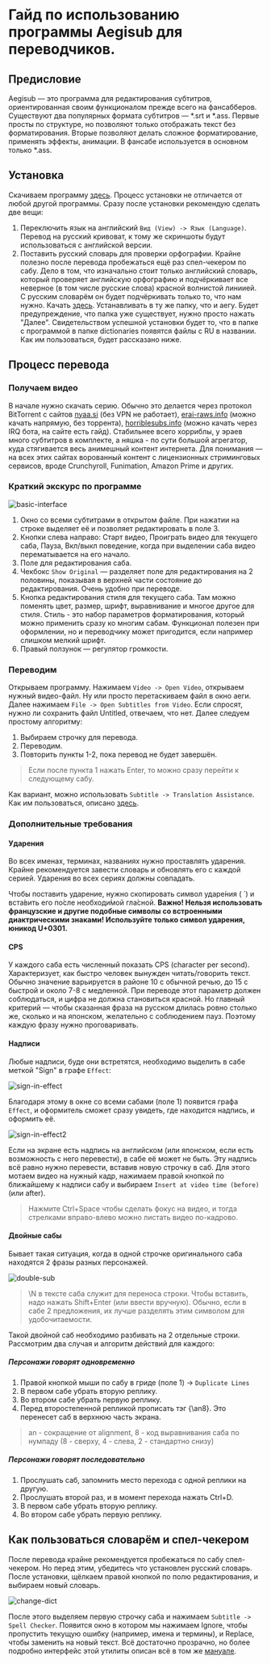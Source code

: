 # Гайд по использованию программы Aegisub для переводчиков.

## Предисловие

Aegisub — это программа для редактирования субтитров, ориентированная своим функционалом прежде всего на фансабберов.
Существуют два популярных формата субтитров — \*.srt и \*.ass. Первые просты по структуре, но позволяют только отображать текст без форматирования. Вторые позволяют делать сложное форматирование, применять эффекты, анимации. В фансабе используется в основном только \*.ass.

## Установка

Скачиваем программу [здесь](http://www.aegisub.org/downloads/).
Процесс установки не отличается от любой другой программы.
Сразу после установки рекомендую сделать две вещи:
1. Переключить язык на английский `Вид (View) -> Язык (Language)`. Перевод на русский кривоват, к тому же скриншоты будут использоваться с английской версии.
2. Поставить русский словарь для проверки орфографии. Крайне полезно после перевода пробежаться ещё раз спел-чекером по сабу. Дело в том, что изначально стоит только английский словарь, который проверяет английскую орфографию и подчёркивает все неверное (в том числе русские слова) красной волнистой линиией. С русским словарём он будет подчёркивать только то, что нам нужно. Качать [здесь](http://ftp.aegisub.org/pub/releases/dictionaries/Aegisub-3.0-dict-ru_RU.exe). Устанавливать в ту же папку, что и аегу. Будет предупреждение, что папка уже существует, нужно просто нажать "Далее". Свидетельством успешной установки будет то, что в папке с программой в папке dictionaries появятся файлы с RU в названии. Как им пользоваться, будет рассказано ниже.

## Процесс перевода

### Получаем видео

В начале нужно скачать серию. Обычно это делается через протокол BitTorrent с сайтов [nyaa.si](https://nyaa.si/) (без VPN не работает), [erai-raws.info](https://erai-raws.info/) (можно качать напрямую, без торрента), [horriblesubs.info](https://horriblesubs.info/) (можно качать через IRQ бота, на сайте есть гайд). Стабильнее всего хорриблы, у эраев много субтитров в комплекте, а няшка - по сути большой агрегатор, куда стягивается весь анимешный контент интернета. Для понимания — на всех этих сайтах ворованный контент с лицензионных стриминговых сервисов, вроде Crunchyroll, Funimation, Amazon Prime и других.

### Краткий экскурс по программе

![basic-interface](https://github.com/suisei-v/translators-guide/blob/master/images/basic-interface.png)

1. Окно со всеми субтитрами в открытом файле. При нажатии на строке выделяет её и позволяет редактировать в поле 3.
2. Кнопки слева направо: Старт видео, Проиграть видео для текущего саба, Пауза, Вкл/выкл поведение, когда при выделении саба видео перематывается на его начало.
3. Поле для редактирования саба.
4. Чекбокс `Show Original` — разделяет поле для редактирования на 2 половины, показывая в верхней части состояние до редактирования. Очень удобно при переводе.
5. Кнопка редактирования стиля для текущего саба. Там можно поменять цвет, размер, шрифт, выравнивание и многое другое для стиля. Стиль - это набор параметров форматирования, который можно применить сразу ко многим сабам. Функционал полезен при оформлении, но и переводчику может пригодится, если например слишком мелкий шрифт.
6. Правый ползунок — регулятор громкости.

### Переводим

Открываем программу. Нажимаем `Video -> Open Video`, открываем нужный видео-файл. Ну или просто перетаскиваем файл в окно аеги.
Далее нажимаем `File -> Open Subtitles from Video`. Если спросят, нужно ли сохранить файл Untitled, отвечаем, что нет. Далее следуем простому алгоритму:

1. Выбираем строчку для перевода.
2. Переводим.
3. Повторить пункты 1-2, пока перевод не будет завершён.

> Если после пункта 1 нажать Enter, то можно сразу перейти к следующему сабу.

Как вариант, можно использовать `Subtitle -> Translation Assistance`. Как им пользоваться, описано [здесь](http://docs.aegisub.org/3.2/Translation_Assistant/).

### Дополнительные требования

#### Ударения

Во всех именах, терминах, названиях нужно проставлять ударения. Крайне рекомендуется завести словарь и обновлять его с каждой серией. Ударения во всех сериях должны совпадать. 

Чтобы поставить ударение, нужно скопировать символ ударе́ния ( ́ ) и вста́вить его по́сле необходи́мой гла́сной. **Важно! Нельзя использовать французские и другие подобные символы со встроенными диактрическими знаками! Используйте только символ ударения, юникод U+0301.**

#### CPS

У каждого саба есть численный показать CPS (character per second). Характеризует, как быстро человек вынужден читать/говорить текст. Обычно значение варьируется в районе 10 с обычной речью, до 15 с быстрой и около 7-8 с медленной. При переводе этот параметр должен соблюдаться, и цифра не должна становиться красной. Но главный критерий — чтобы сказанная фраза на русском длилась ровно столько же, сколько и на японском, желательно с соблюдением пауз. Поэтому каждую фразу нужно проговаривать.

#### Надписи

Любые надписи, буде они встретятся, необходимо выделить в сабе меткой "Sign" в графе `Effect`:

![sign-in-effect](https://github.com/suisei-v/translators-guide/blob/master/images/sign-in-effect.png)

Благодаря этому в окне со всеми сабами (поле 1) появится графа `Effect`, и оформитель сможет сразу увидеть, где находится надпись, и оформить её. 

![sign-in-effect2](https://github.com/suisei-v/translators-guide/blob/master/images/sign-in-effect2.png)

Если на экране есть надпись на английском (или японском, если есть возможность с него перевести), в сабе её может не быть. Эту надпись всё равно нужно перевести, вставив новую строчку в саб. Для этого мотаем видео на нужный кадр, нажимаем правой кнопкой по ближайшему к надписи сабу и выбираем `Insert at video time (before)` (или after).

> Нажмите Ctrl+Space чтобы сделать фокус на видео, и тогда стрелками вправо-влево можно листать видео по-кадрово.

#### Двойные сабы

Бывает такая ситуация, когда в одной строчке оригинального саба находятся 2 фразы разных персонажей.

![double-sub](https://github.com/suisei-v/translators-guide/blob/master/images/double-sub.jpg)

> \N в тексте саба служит для переноса строки. Чтобы вставить, надо нажать Shift+Enter (или ввести вручную). Обычно, если в сабе 2 предложения, их лучше разделять этим символом для удобочитаемости.

Такой двойной саб необходимо разбивать на 2 отдельные строки. Рассмотрим два случая и алгоритм действий для каждого:

##### Персонажи говорят одновременно

1. Правой кнопкой мыши по сабу в гриде (поле 1) -> `Duplicate Lines`
2. В первом сабе убрать вторую реплику.
3. Во втором сабе убрать первую реплику.
4. Перед второстепенной репликой прописать тэг {\an8}. Это перенесет саб в верхнюю часть экрана. 

> an - сокращение от alignment, 8 - код выравнивания саба по нумпаду (8 - сверху, 4 - слева, 2 - стандартно снизу)

##### Персонажи говорят последовательно

1. Прослушать саб, запомнить место перехода с одной реплики на другую.
2. Прослушать второй раз, и в момент перехода нажать Ctrl+D.
3. В первом сабе убрать вторую реплику.
4. Во втором сабе убрать первую реплику.

## Как пользоваться словарём и спел-чекером

После перевода крайне рекомендуется пробежаться по сабу спел-чекером. Но перед этим, убедитесь что установлен русский словарь. После установки, щёлкаем правой кнопкой по полю редактирования, и выбираем новый словарь.

![change-dict](https://github.com/suisei-v/translators-guide/blob/master/images/change-dict.png)

После этого выделяем первую строчку саба и нажимаем `Subtitle -> Spell Checker`. Появится окно в котором мы нажимаем Ignore, чтобы пропустить текущую ошибку (например, имена и термины), и Replace, чтобы заменить на новый текст. Всё достаточно прозрачно, но более подробно интерфейс этой утилиты описан всё в том же [мануале](http://docs.aegisub.org/3.2/Spell_Checker/).


